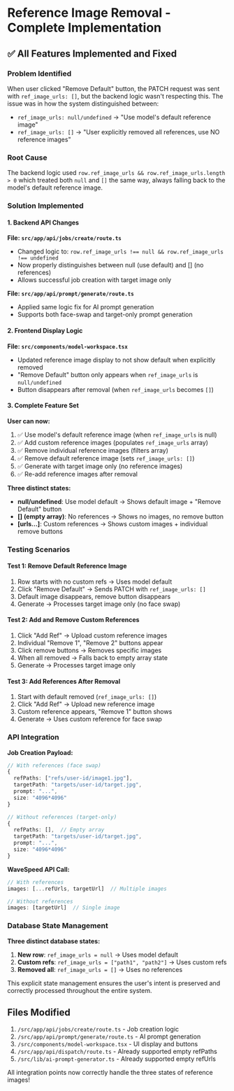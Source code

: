 # Reference Image Removal - Complete Implementation

## ✅ All Features Implemented and Fixed

### Problem Identified
When user clicked "Remove Default" button, the PATCH request was sent with `ref_image_urls: []`, but the backend logic wasn't respecting this. The issue was in how the system distinguished between:
- `ref_image_urls: null/undefined` → "Use model's default reference image"
- `ref_image_urls: []` → "User explicitly removed all references, use NO reference images"

### Root Cause
The backend logic used `row.ref_image_urls && row.ref_image_urls.length > 0` which treated both `null` and `[]` the same way, always falling back to the model's default reference image.

### Solution Implemented

#### 1. Backend API Changes

**File: `src/app/api/jobs/create/route.ts`**
- Changed logic to: `row.ref_image_urls !== null && row.ref_image_urls !== undefined`
- Now properly distinguishes between null (use default) and [] (no references)
- Allows successful job creation with target image only

**File: `src/app/api/prompt/generate/route.ts`**
- Applied same logic fix for AI prompt generation
- Supports both face-swap and target-only prompt generation

#### 2. Frontend Display Logic

**File: `src/components/model-workspace.tsx`**
- Updated reference image display to not show default when explicitly removed
- "Remove Default" button only appears when `ref_image_urls` is `null/undefined`
- Button disappears after removal (when `ref_image_urls` becomes `[]`)

#### 3. Complete Feature Set

**User can now:**
1. ✅ Use model's default reference image (when `ref_image_urls` is null)
2. ✅ Add custom reference images (populates `ref_image_urls` array)
3. ✅ Remove individual reference images (filters array)
4. ✅ Remove default reference image (sets `ref_image_urls: []`)
5. ✅ Generate with target image only (no reference images)
6. ✅ Re-add reference images after removal

**Three distinct states:**
- **null/undefined**: Use model default → Shows default image + "Remove Default" button
- **[] (empty array)**: No references → Shows no images, no remove button
- **[urls...]**: Custom references → Shows custom images + individual remove buttons

### Testing Scenarios

#### Test 1: Remove Default Reference Image
1. Row starts with no custom refs → Uses model default
2. Click "Remove Default" → Sends PATCH with `ref_image_urls: []`
3. Default image disappears, remove button disappears
4. Generate → Processes target image only (no face swap)

#### Test 2: Add and Remove Custom References
1. Click "Add Ref" → Upload custom reference images
2. Individual "Remove 1", "Remove 2" buttons appear
3. Click remove buttons → Removes specific images
4. When all removed → Falls back to empty array state
5. Generate → Processes target image only

#### Test 3: Add References After Removal
1. Start with default removed (`ref_image_urls: []`)
2. Click "Add Ref" → Upload new reference image
3. Custom reference appears, "Remove 1" button shows
4. Generate → Uses custom reference for face swap

### API Integration

**Job Creation Payload:**
```typescript
// With references (face swap)
{
  refPaths: ["refs/user-id/image1.jpg"],
  targetPath: "targets/user-id/target.jpg",
  prompt: "...",
  size: "4096*4096"
}

// Without references (target-only)
{
  refPaths: [],  // Empty array
  targetPath: "targets/user-id/target.jpg",
  prompt: "...",
  size: "4096*4096"
}
```

**WaveSpeed API Call:**
```typescript
// With references
images: [...refUrls, targetUrl]  // Multiple images

// Without references  
images: [targetUrl]  // Single image
```

### Database State Management

**Three distinct database states:**
1. **New row**: `ref_image_urls = null` → Uses model default
2. **Custom refs**: `ref_image_urls = ["path1", "path2"]` → Uses custom refs
3. **Removed all**: `ref_image_urls = []` → Uses no references

This explicit state management ensures the user's intent is preserved and correctly processed throughout the entire system.

## Files Modified

1. `/src/app/api/jobs/create/route.ts` - Job creation logic
2. `/src/app/api/prompt/generate/route.ts` - AI prompt generation
3. `/src/components/model-workspace.tsx` - UI display and buttons
4. `/src/app/api/dispatch/route.ts` - Already supported empty refPaths
5. `/src/lib/ai-prompt-generator.ts` - Already supported empty refUrls

All integration points now correctly handle the three states of reference images!
